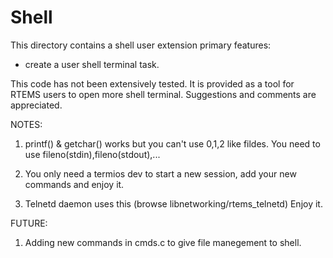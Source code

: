 Shell
=====

This directory contains a shell user extension
primary features:

   + create a user shell terminal task.

This code has not been extensively tested.  It is provided as a tool
for RTEMS users to open more shell terminal.
Suggestions and comments are appreciated.

NOTES:

1.  printf() & getchar() works but you can't use 
    0,1,2 like fildes. You need to use fileno(stdin),fileno(stdout),...
    
2.  You only need a termios dev to start a new session, add your new commands
    and enjoy it.

3.  Telnetd daemon uses this (browse libnetworking/rtems_telnetd)
    Enjoy it.

FUTURE:

1.  Adding new commands in cmds.c to give file manegement to shell.
